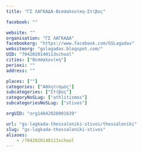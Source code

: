 ```yaml
---
title: "ΓΣ ΛΑΓΚΑΔΑ-Θεσσαλονίκη-Στίβος"

facebook: ""

website: ""
organisation: "ΓΣ ΛΑΓΚΑΔΑ"
facebookorg: "https://www.facebook.com/GSLagadas"
websiteorg: "gslagadas.blogspot.com/"
UID: "7042020140113school"
cities: ["Θεσσαλονίκη"]
perioxi: ""
address: ""

places: [""]
categories: ["Αθλητισμός"]
subcategories: ["Στίβος"]
categoryNoSLug: ["athlitismos"]
subcategoriesNoSLug: ["stivos"]

orgUID: "org14042020001639"

url: "gs-lagkada-thessaloniki-stivos/thessaloniki"
slug: "gs-lagkada-thessaloniki-stivos"
aliases:
    - /7042020140113school
---
```






